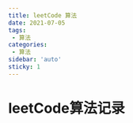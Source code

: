 ```yaml
---
title: leetCode 算法
date: 2021-07-05
tags:
 - 算法
categories: 
 - 算法
sidebar: 'auto'
sticky: 1
---
```


# leetCode算法记录